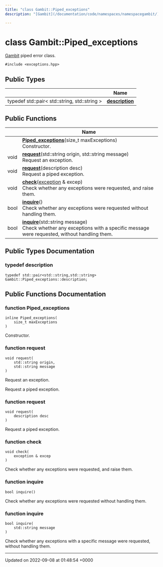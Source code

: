 ```yaml
---
title: "class Gambit::Piped_exceptions"
description: "[Gambit](/documentation/code/namespaces/namespacegambit/) piped error class. "

---
```


# class Gambit::Piped_exceptions



[Gambit](/documentation/code/namespaces/namespacegambit/) piped error class. 


`#include <exceptions.hpp>`

## Public Types

|                | Name           |
| -------------- | -------------- |
| typedef std::pair< std::string, std::string > | **[description](/documentation/code/classes/classgambit_1_1piped__exceptions/#typedef-gambitpiped-exceptions-description)**  |

## Public Functions

|                | Name           |
| -------------- | -------------- |
| | **[Piped_exceptions](/documentation/code/classes/classgambit_1_1piped__exceptions/#function-gambitpiped-exceptions-piped-exceptions)**(size_t maxExceptions)<br>Constructor.  |
| void | **[request](/documentation/code/classes/classgambit_1_1piped__exceptions/#function-gambitpiped-exceptions-request)**(std::string origin, std::string message)<br>Request an exception.  |
| void | **[request](/documentation/code/classes/classgambit_1_1piped__exceptions/#function-gambitpiped-exceptions-request)**(description desc)<br>Request a piped exception.  |
| void | **[check](/documentation/code/classes/classgambit_1_1piped__exceptions/#function-gambitpiped-exceptions-check)**([exception](/documentation/code/classes/classgambit_1_1exception/) & excep)<br>Check whether any exceptions were requested, and raise them.  |
| bool | **[inquire](/documentation/code/classes/classgambit_1_1piped__exceptions/#function-gambitpiped-exceptions-inquire)**()<br>Check whether any exceptions were requested without handling them.  |
| bool | **[inquire](/documentation/code/classes/classgambit_1_1piped__exceptions/#function-gambitpiped-exceptions-inquire)**(std::string message)<br>Check whether any exceptions with a specific message were requested, without handling them.  |

## Public Types Documentation

### typedef description

```
typedef std::pair<std::string,std::string> Gambit::Piped_exceptions::description;
```


## Public Functions Documentation

### function Piped_exceptions

```
inline Piped_exceptions(
    size_t maxExceptions
)
```

Constructor. 

### function request

```
void request(
    std::string origin,
    std::string message
)
```

Request an exception. 

Request a piped exception. 


### function request

```
void request(
    description desc
)
```

Request a piped exception. 

### function check

```
void check(
    exception & excep
)
```

Check whether any exceptions were requested, and raise them. 

### function inquire

```
bool inquire()
```

Check whether any exceptions were requested without handling them. 

### function inquire

```
bool inquire(
    std::string message
)
```

Check whether any exceptions with a specific message were requested, without handling them. 

-------------------------------

Updated on 2022-09-08 at 01:48:54 +0000